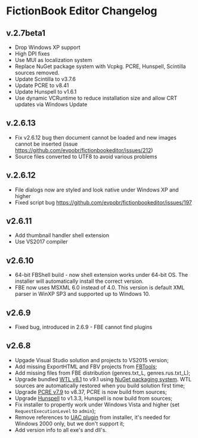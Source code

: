 # FictionBook Editor Changelog

## v.2.7beta1

* Drop Windows XP support
* High DPI fixes
* Use MUI as localization system
* Replace NuGet package system with Vcpkg. PCRE, Hunspell, Scintilla sources removed.
* Update Scintilla to v3.7.6
* Update PCRE to v8.41
* Update Hunspell to v1.6.1
* Use dynamic VCRuntime to reduce installation size and allow CRT updates via Windows Update

## v.2.6.13

* Fix v2.6.12 bug then document cannot be loaded and new images cannot be 
  inserted (issue https://github.com/evpobr/fictionbookeditor/issues/212)
* Source files converted to UTF8 to avoid various problems


## v.2.6.12

* File dialogs now are styled and look native under Windows XP and higher
* Fixed script bug https://github.com/evpobr/fictionbookeditor/issues/197

## v2.6.11

* Add thumbnail handler shell extension
* Use VS2017 compiler

## v2.6.10

* 64-bit FBShell build - now shell extension works under 64-bit OS. The installer will automatically install the correct version.
* FBE now uses MSXML 6.0 instead of 4.0. This version is default XML parser in WinXP SP3 and supported up to Windows 10.

## v2.6.9

* Fixed bug, introduced in 2.6.9 - FBE cannot find plugins

## v2.6.8

* Upgade Visual Studio solution and projects to VS2015 version;
* Add missing ExportHTML and FBV projects from [FBTools](https://haali.su/pocketpc/files/FictionBook%20Tools%20v2.0%20Setup.exe);
* Add missing files from FBE distribution (genres.txt_L, genres.rus.txt_L);
* Upgrade bundled [WTL v8.1](https://sourceforge.net/projects/wtl/) to v9.1 using [NuGet packaging system](https://www.nuget.org/). WTL sources are automatically restored when you build solution first time;
* Upgrade [PCRE v7.9](http://www.pcre.org/) to v8.37, PCRE is now build from sources;
* Upgrade [Hunspell](http://hunspell.sourceforge.net/) to v1.3.3, Hunspell is now build from sources;
* Fix installer to propertly work under Windows Vista and higher (set `RequestExecutionLevel` to `admin`);
* Remove references to [UAC plugin](http://nsis.sourceforge.net/UAC_plug-in) from installer, it's needed for Windows 2000 only, but we don't support it;
* Add version info to all exe's and dll's.